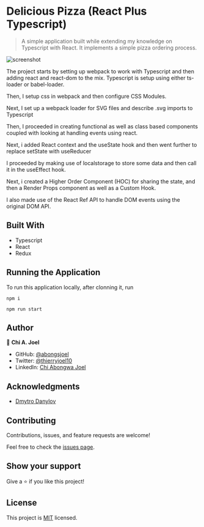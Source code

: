 # Delicious Pizza (React Plus Typescript)

> A simple application built while extending my knowledge on Typescript with React. It implements a simple pizza ordering process.

![screenshot](../dev/screenshot.png)

The project starts by setting up webpack to work with Typescript and then adding react and react-dom to the mix.
Typescript is setup using either ts-loader or babel-loader.

Then, I setup css in webpack and then configure CSS Modules.

Next, I set up a webpack loader for SVG files and describe .svg imports to Typescript

Then, I proceeded in creating functional as well as class based components coupled with looking at handling events using react.

Next, i added React context and the useState hook and then went further to replace setState with useReducer

I proceeded by making use of localstorage to store some data and then call it in the useEffect hook.

Next, i created a Higher Order Component (HOC) for sharing the state, and then a Render Props component as well as a Custom Hook.

I also made use of the React Ref API to handle DOM events using the original DOM API.

<!--
## Live Demo

- [Visit Page]() -->

## Built With

- Typescript
- React
- Redux

## Running the Application

To run this application locally, after clonning it, run

```
npm i
```

```
npm run start
```

## Author

👤 **Chi A. Joel**

- GitHub: [@abongsjoel](https://github.com/abongsjoel)
- Twitter: [@thierryjoel10](https://twitter.com/ThierryJoel10)
- LinkedIn: [Chi Abongwa Joel](https://www.linkedin.com/in/chi-abongwa-joel-b4285a97/)

## Acknowledgments

- [Dmytro Danylov](https://www.udemy.com/course/react-with-typescript/)

## Contributing

Contributions, issues, and feature requests are welcome!

Feel free to check the [issues page](https://github.com/abongsjoel/react-plus-typescript/issues).

## Show your support

Give a ⭐️ if you like this project!

## License

  <p>This project is <a href="../main/LICENSE">MIT</a> licensed.</p>

